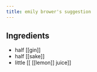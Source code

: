 ```yaml
---
title: emily brower's suggestion
---
```


## Ingredients
- half [[gin]] 
- half [[sake]] 
- little [[ [[lemon]] juice]]

